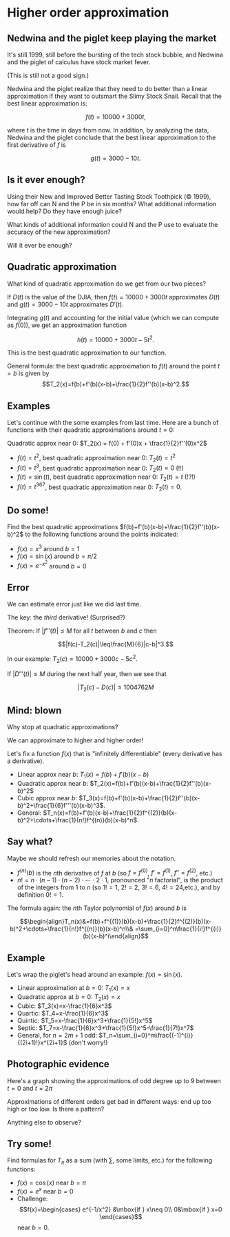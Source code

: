 Higher order approximation
==========================

Nedwina and the piglet keep playing the market
----------------------------------------------

It's still 1999, still before the bursting of the tech stock bubble, and
Nedwina and the piglet of calculus have stock market fever.

(This is still not a good sign.)

Nedwina and the piglet realize that they need to do better than a linear
approximation if they want to outsmart the Slimy Stock Snail. Recall
that the best linear approximation is:

$$f(t)=10000+3000t,$$

where $t$ is the time in days from now. In addition, by analyzing the
data, Nedwina and the piglet conclude that the best linear approximation
to the first derivative of $f$ is

$$g(t)=3000-10t.$$

Is it ever enough?
------------------

Using their New and Improved Better Tasting Stock Toothpick (© 1999),
how far off can N and the P be in six months? What additional
information would help? Do they have enough juice?

What kinds of additional information could N and the P use to evaluate
the accuracy of the new approximation?

Will it ever be enough?

Quadratic approximation
-----------------------

What kind of quadratic approximation do we get from our two pieces?

If $D(t)$ is the value of the DJIA, then $f(t)=10000+3000t$
approximates $D(t)$ and $g(t)=3000-10t$ approximates $D'(t)$.

Integrating $g(t)$ and accounting for the initial value (which we can
compute as $f(0)$), we get an approximation function

$$h(t)=10000+3000t-5t^2.$$

This is the best quadratic approximation to our function.

General formula: the best quadratic approximation to $f(t)$ around the
point $t=b$ is given by
$$T_2(x)=f(b)+f'(b)(x-b)+\frac{1}{2}f''(b)(x-b)^2.$$

Examples
--------

Let's continue with the some examples from last time. Here are a bunch
of functions with their quadratic approximations around $t=0$:

Quadratic approx near $0$: $T_2(x) = f(0) + f'(0)x +
\frac{1}{2}f''(0)x^2$

-   $f(t)=t^2$, best quadratic approximation near $0$:
    $T_2(t)=t^2$
-   $f(t)=t^3$, best quadratic approximation near $0$:
    $T_2(t)=0$ (!!)
-   $f(t)=\sin(t)$, best quadratic approximation near $0$:
    $T_2(t)=t$ (!?!)
-   $f(t)=t^{367}$, best quadratic approximation near $0$:
    $T_2(t)=0$.

Do some!
--------

Find the best quadratic approximations
$f(b)+f'(b)(x-b)+\frac{1}{2}f''(b)(x-b)^2$ to the following
functions around the points indicated:

-   $f(x)=x^3$ around $b=1$
-   $f(x)=\sin(x)$ around $b=\pi/2$
-   $f(x)=e^{-x^2}$ around $b=0$

Error
-----

We can estimate error just like we did last time.

The key: the *third* derivative! (Surprised?)

Theorem: If $|f'''(t)|\leq M$ for all $t$ between $b$ and $c$
then

$$|f(c)-T_2(c)|\leq\frac{M}{6}|c-b|^3.$$

In our example: $T_2(c)=10000+3000c-5c^2.$

If $|D'''(t)|\leq M$ during the next half year, then we see that

$$|T_2(c) - D(c)|\leq 1004762 M$$

Mind: blown
-----------

Why stop at quadratic approximations?

We can approximate to higher and higher order!

Let's fix a function $f(x)$ that is "infinitely differentiable" (every
derivative has a derivative).

-   Linear approx near $b$: $T_1(x)=f(b)+f'(b)(x-b)$
-   Quadratic approx near $b$:
    $T_2(x)=f(b)+f'(b)(x-b)+\frac{1}{2}f''(b)(x-b)^2$
-   Cubic approx near $b$:
    $T_3(x)=f(b)+f'(b)(x-b)+\frac{1}{2}f''(b)(x-b)^2+\frac{1}{6}f'''(b)(x-b)^3$.
-   General:
    $T_n(x)=f(b)+f'(b)(x-b)+\frac{1}{2}f^{(2)}(b)(x-b)^2+\cdots+\frac{1}{n!}f^{(n)}(b)(x-b)^n$.

Say what?
---------

Maybe we should refresh our memories about the notation.

-   $f^{(n)}(b)$ is the $n$th derivative of $f$ at $b$ (so
    $f=f^{(0)}$, $f'=f^{(1)}$, $f''=f^{(2)}$, etc.)
-   $n!=n\cdot(n-1)\cdot(n-2)\cdot\cdots\cdot 2\cdot 1$,
    pronounced "$n$ factorial", is the product of the integers from
    $1$ to $n$ (so $1!=1$, $2!=2$, $3!=6$, $4!=24$,etc.),
    and by definition $0!=1$.

The formula again: the $n$th Taylor polynomial of $f(x)$ around
$b$ is

$$\begin{align}T_n(x)&=f(b)+f^{(1)}(b)(x-b)+\frac{1}{2}f^{(2)}(b)(x-b)^2+\cdots+\frac{1}{n!}f^{(n)}(b)(x-b)^n\\&
=\sum_{i=0}^n\frac{1}{i!}f^{(i)}(b)(x-b)^i\end{align}$$

Example
-------

Let's wrap the piglet's head around an example: $f(x)=\sin(x)$.

-   Linear approximation at $b=0$: $T_1(x)=x$
-   Quadratic approx at $b=0$: $T_2(x)=x$
-   Cubic: $T_3(x)=x-\frac{1}{6}x^3$
-   Quartic: $T_4=x-\frac{1}{6}x^3$
-   Quintic: $T_5=x-\frac{1}{6}x^3+\frac{1}{5!}x^5$
-   Septic:
    $T_7=x-\frac{1}{6}x^3+\frac{1}{5!}x^5-\frac{1}{7!}x^7$
-   General, for $n=2m+1$ odd:
    $T_n=\sum_{i=0}^m\frac{(-1)^{i}}{(2i+1)!}x^{2i+1}$ (don't
    worry!)

Photographic evidence
---------------------

Here's a graph showing the approximations of odd degree up to $9$
between $t=0$ and $t=2\pi$

Approximations of different orders get bad in different ways: end up too
high or too low. Is there a pattern?

Anything else to observe?

Try some!
---------

Find formulas for $T_n$ as a sum (with $\sum$, some limits, etc.)
for the following functions:

-   $f(x)=\cos(x)$ near $b=\pi$
-   $f(x)=e^x$ near $b=0$
-   Challenge: $$f(x)=\begin{cases} e^{-1/x^2} &\mbox{if } x\neq
    0\\ 0&\mbox{if } x=0 \end{cases}$$ near $b=0$.
